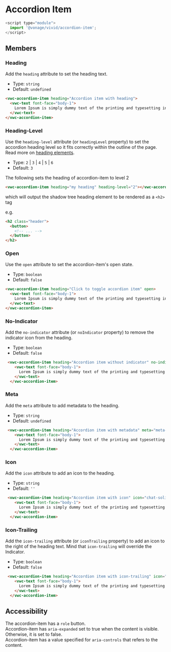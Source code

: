 # Accordion Item

```js
<script type="module">
  import '@vonage/vivid/accordion-item';
</script>
```

## Members

### Heading

Add the `heading` attribute to set the heading text.

- Type: `string`
- Default: `undefined`
  
```html preview full
<vwc-accordion-item heading="Accordion item with heading">
  <vwc-text font-face="body-1">
    Lorem Ipsum is simply dummy text of the printing and typesetting industry.
  </vwc-text>
</vwc-accordion-item>
```

### Heading-Level

Use the `heading-level` attribute (or `headingLevel` property) to set the accordion heading level so it fits correctly within the outline of the page. Read more on [heading elements](https://developer.mozilla.org/en-US/docs/Web/HTML/Element/Heading_Elements).

- Type: `2` | `3` | `4` | `5` | `6`
- Default: `3`

The following sets the heading of accordion-item to level 2

```html
<vwc-accordion-item heading="my heading" heading-level="2"></vwc-accordion-item>
```

which will output the shadow tree heading element to be rendered as a `<h2>` tag

e.g.

```html
<h2 class="header">
  <button>
    <!-- ... -->
  </button>
</h2>
```

### Open

Use the `open` attribute to set the accordion-item's open state.

- Type: `boolean`
- Default: `false`

```html preview full
<vwc-accordion-item heading="Click to toggle accordion item" open>
  <vwc-text font-face="body-1">
    Lorem Ipsum is simply dummy text of the printing and typesetting industry.
  </vwc-text>
</vwc-accordion-item>
```

### No-Indicator

Add the `no-indicator` attribute (or `noIndicator` property) to remove the indicator icon from the heading.

- Type: `boolean`
- Default: `false`

```html preview full
 <vwc-accordion-item heading="Accordion item without indicator" no-indicator>
    <vwc-text font-face="body-1">
      Lorem Ipsum is simply dummy text of the printing and typesetting industry.
    </vwc-text>
  </vwc-accordion-item>
```

### Meta

Add the `meta` attribute to add metadata to the heading.

- Type: `string`
- Default: `undefined`

```html preview full
 <vwc-accordion-item heading="Accordion item with metadata" meta="meta-data">
    <vwc-text font-face="body-1">
      Lorem Ipsum is simply dummy text of the printing and typesetting industry.
    </vwc-text>
  </vwc-accordion-item>
```

### Icon

Add the `icon` attribute to add an icon to the heading.

- Type: `string`
- Default: `''`

```html preview full
 <vwc-accordion-item heading="Accordion item with icon" icon="chat-solid">
    <vwc-text font-face="body-1">
      Lorem Ipsum is simply dummy text of the printing and typesetting industry.
    </vwc-text>
  </vwc-accordion-item>
```

### Icon-Trailing

Add the `icon-trailing` attribute (or `iconTrailing` property) to add an icon to the right of the heading text.  Mind that `icon-trailing` will override the Indicator.

- Type: `boolean`
- Default: `false`

```html preview full
 <vwc-accordion-item heading="Accordion item with icon-trailing" icon="chat-solid" icon-trailing>
    <vwc-text font-face="body-1">
      Lorem Ipsum is simply dummy text of the printing and typesetting industry.
    </vwc-text>
  </vwc-accordion-item>
```

## Accessibility

The accordion-item has a `role` button.  
Accordion-item has `aria-expanded` set to true when the content is visible. Otherwise, it is set to false.  
Accordion-item has a value specified for `aria-controls` that refers to the content.
